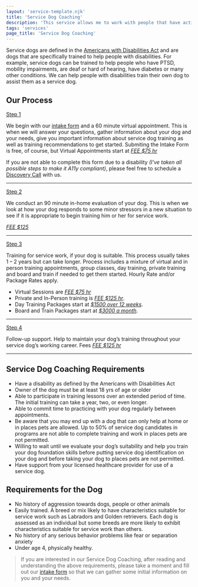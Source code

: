 ```yaml
---
layout: 'service-template.njk'
title: 'Service Dog Coaching'
description: 'This service allows me to work with people that have active service dogs that require a new task be trained or perform refresher training.'
tags: 'services'
page_title: 'Service Dog Coaching'
---
```


Service dogs are defined in the [Americans with Disabilities Act](https://www.ada.gov/resources/service-animals-2010-requirements/ "Service Dog Resource") and are dogs that are specifically trained to 
help people with disabilities. For example, service dogs can be trained to help people who have PTSD, mobility 
impairments, are deaf or hard of hearing, have diabetes or many other conditions. We can help people with 
disabilities train their own dog to assist them as a service dog.

## Our Process
<span class="text-slate-100 font-bold"><ins>Step 1</ins></span>

We begin with our [intake form](/sdc-intake) and a 60 minute virtual appointment. This is when we will answer your questions, gather information about your dog and your needs, give you important information about service dog training as well as training recommendations to get started. 
Submiting the Intake Form is free, of course, but Virtual Appointments start at <ins class="font-medium">_FEE $75 hr_</ins>

<span class="text-sm">If you are not able to complete this form due to a disability _(I've taken all possible steps to make it A11y compliant)_, please feel free to schedule a [Discovery Call](https://pocketsuite.io/book/for-the-puppies?service=discovery-call) with us.</span>

<hr>
<span class="text-slate-100 font-bold"><ins>Step 2</ins></span>

We conduct an 90 minute in-home evaluation of your dog. This is when we look at how your dog responds to some minor stressors in a new situation to see if it is appropriate to begin training him or her for service work. 

<ins class="font-medium">_FEE $125_</ins>

<hr>
<span class="text-slate-100 font-bold"><ins>Step 3</ins></span> 

Training for service work, if your dog is suitable. This process usually takes 1 – 2 years but can take longer. Process includes a mixture of virtual and in person training appointments, group classes, day training, private training and board and train if needed to get them started. Hourly Rate and/or Package Rates apply.
- Virtual Sessions are <ins class="font-medium">_FEE $75 hr_</ins>
- Private and In-Person training is <ins class="font-medium">_FEE $125 hr_</ins>.
- Day Training Packages start at <ins class="font-medium">_$1500 over 12 weeks_</ins>.
- Board and Train Packages start at <ins class="font-medium">_$3000 a month_</ins>.

<hr>
<span class="text-slate-100 font-bold"><ins>Step 4</ins></span> 

Follow-up support. Help to maintain your dog’s training throughout your service dog’s working career. Fees <ins class="font-medium">_FEE $125 hr_</ins>
<hr>

## Service Dog Coaching Requirements
- Have a disability as defined by the Americans with Disabilities Act 
- Owner of the dog must be at least 18 yrs of age or older 
- Able to participate in training lessons over an extended period of time. The initial training can take a year, two, or even longer.
- Able to commit time to practicing with your dog regularly between appointments.
- Be aware that you may end up with a dog that can only help at home or in places pets are allowed. Up to 
50% of service dog candidates in programs are not able to complete training and work in places pets 
are not permitted. 
- Willing to wait until we evaluate your dog’s suitability and help you train your dog foundation 
skills before putting service dog identification on your dog and before taking your dog to places pets 
are not permitted.
- Have support from your licensed healthcare provider for use of a service dog.

## Requirements for the Dog
- No history of aggression towards dogs, people or other animals
- Easily trained. A breed or mix likely to have characteristics suitable for service work such as Labradors and Golden retrievers. Each dog is assessed as an individual but some breeds are more likely to exhibit characteristics suitable for service work than others. 
- No history of any serious behavior problems like fear or separation anxiety
- Under age 4, physically healthy.

> If you are interested in our Service Dog Coaching, after reading and understanding the above 
> requirements, please take a moment and fill out our [intake form](/sdc-intake) so that we can gather some initial information on you and your needs. 
